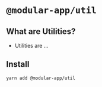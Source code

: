 # `@modular-app/util`

## What are Utilities?
- Utilities are ...

## Install
```sh
yarn add @modular-app/util
```
